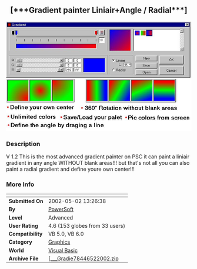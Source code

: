 ﻿<div align="center">

## \[\*\*\*Gradient painter Liniair\+Angle / Radial\*\*\*\]

<img src="PIC20025272857113.jpg">
</div>

### Description

V 1.2 This is the most advanced gradient painter on PSC it can paint a liniair gradient in any angle WITHOUT blank areas!!! but that's not all you can also paint a radial gradient and define youre own center!!!
 
### More Info
 


<span>             |<span>
---                |---
**Submitted On**   |2002-05-02 13:26:38
**By**             |[PowerSoft](https://github.com/Planet-Source-Code/PSCIndex/blob/master/ByAuthor/powersoft.md)
**Level**          |Advanced
**User Rating**    |4.6 (153 globes from 33 users)
**Compatibility**  |VB 5\.0, VB 6\.0
**Category**       |[Graphics](https://github.com/Planet-Source-Code/PSCIndex/blob/master/ByCategory/graphics__1-46.md)
**World**          |[Visual Basic](https://github.com/Planet-Source-Code/PSCIndex/blob/master/ByWorld/visual-basic.md)
**Archive File**   |[\[\_\_\_Gradie78446522002\.zip](https://github.com/Planet-Source-Code/powersoft-gradient-painter-liniair-angle-radial__1-33973/archive/master.zip)








